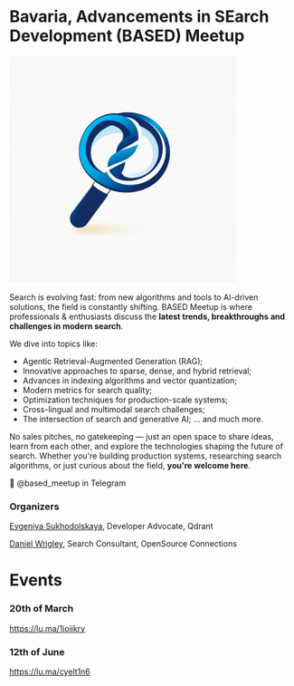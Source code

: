 # Bavaria, Advancements in SEarch Development (BASED) Meetup

<img src="BASED_logo.png" alt="BASED logo" width="400"/>

Search is evolving fast: from new algorithms and tools to AI-driven solutions, the field is constantly shifting. 
BASED Meetup is where professionals & enthusiasts discuss the **latest trends, breakthroughs and challenges in modern search**.

​We dive into topics like:
- Agentic Retrieval-Augmented Generation (RAG);
- Innovative approaches to sparse, dense, and hybrid retrieval;
- Advances in indexing algorithms and vector quantization;
- Modern metrics for search quality;
- Optimization techniques for production-scale systems;
- Cross-lingual and multimodal search challenges;
- The intersection of search and generative AI;
… and much more.

​No sales pitches, no gatekeeping — just an open space to share ideas, learn from each other, and explore the technologies shaping the future of search.
​Whether you're building production systems, researching search algorithms, or just curious about the field, **you're welcome here**.

💬 @based_meetup in Telegram

### Organizers
[Evgeniya Sukhodolskaya](https://www.linkedin.com/in/evgeniya-sukhodolskaya/), Developer Advocate, Qdrant

[Daniel Wrigley](https://www.linkedin.com/in/wrigleydaniel/), Search Consultant, OpenSource Connections

# Events

### 20th of March
https://lu.ma/1ioiikry 

### 12th of June
https://lu.ma/cyelt1n6
